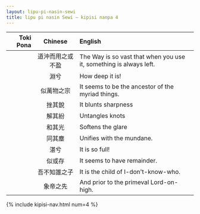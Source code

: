 ```yaml
---
layout: lipu-pi-nasin-sewi
title: lipu pi nasin Sewi — kipisi nanpa 4
---
```


| Toki Pona | Chinese | English
|-:|:-:|:-
|  | 道沖而用之或不盈  | The Way is so vast that when you use it, something is always left.
|  | 淵兮              | How deep it is!
|  | 似萬物之宗        | It seems to be the ancestor of the myriad things.
|  | 挫其銳            | It blunts sharpness
|  | 解其紛            | Untangles knots
|  | 和其光            | Softens the glare
|  | 同其塵            | Unifies with the mundane.
|  | 湛兮              | It is so full!
|  | 似或存            | It seems to have remainder.
|  | 吾不知誰之子      | It is the child of I-don't-know-who.
|  | 象帝之先          | And prior to the primeval Lord-on-high.

{% include kipisi-nav.html num=4 %}
